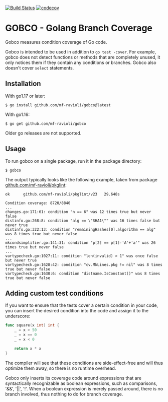 [![Build Status](https://app.travis-ci.com/mf-ravioli/gobco.svg?branch=master)](https://app.travis-ci.com/github/mf-ravioli/gobco)
[![codecov](https://codecov.io/gh/mf-ravioli/gobco/branch/master/graph/badge.svg)](https://codecov.io/gh/mf-ravioli/gobco)

# GOBCO - Golang Branch Coverage

Gobco measures condition coverage of Go code.

Gobco is intended to be used in addition to `go test -cover`.
For example, gobco does not detect functions or methods that are completely
unused, it only notices them if they contain any conditions or branches.
Gobco also doesn't cover `select` statements.

## Installation

With go1.17 or later:

```text
$ go install github.com/mf-ravioli/gobco@latest
```

With go1.16:

```text
$ go get github.com/mf-ravioli/gobco
```

Older go releases are not supported.

## Usage

To run gobco on a single package, run it in the package directory:

~~~text
$ gobco
~~~

The output typically looks like the following example, taken from package
[github.com/mf-ravioli/pkglint](https://github.com/mf-ravioli/pkglint):

```text
ok  	github.com/mf-ravioli/pkglint/v23	29.648s

Condition coverage: 8720/8840
...
changes.go:171:61: condition "n == 6" was 12 times true but never false
distinfo.go:268:8: condition "alg == \"SHA1\"" was 16 times false but never true
distinfo.go:322:13: condition "remainingHashes[0].algorithm == alg" was 8 times true but never false
...
mkcondsimplifier.go:141:31: condition "p[2] == p[1]-'A'+'a'" was 26 times true but never false
...
vartypecheck.go:1027:11: condition "len(invalid) > 1" was once false but never true
vartypecheck.go:1628:42: condition "cv.MkLines.pkg != nil" was 8 times true but never false
vartypecheck.go:1630:6: condition "distname.IsConstant()" was 8 times true but never false
```

## Adding custom test conditions

If you want to ensure that the tests cover a certain condition in your code,
you can insert the desired condition into the code
and assign it to the underscore:

~~~go
func square(x int) int {
    _ = x > 50
    _ = x == 0
    _ = x < 0

    return x * x
}
~~~

The compiler will see that these conditions are side-effect-free and will thus
optimize them away, so there is no runtime overhead.

Gobco only inserts its coverage code around expressions that are syntactically
recognizable as boolean expressions, such as comparisons, '&&', '||', '!'.
When a boolean expression is merely passed around, there is no branch 
involved, thus nothing to do for branch coverage.
